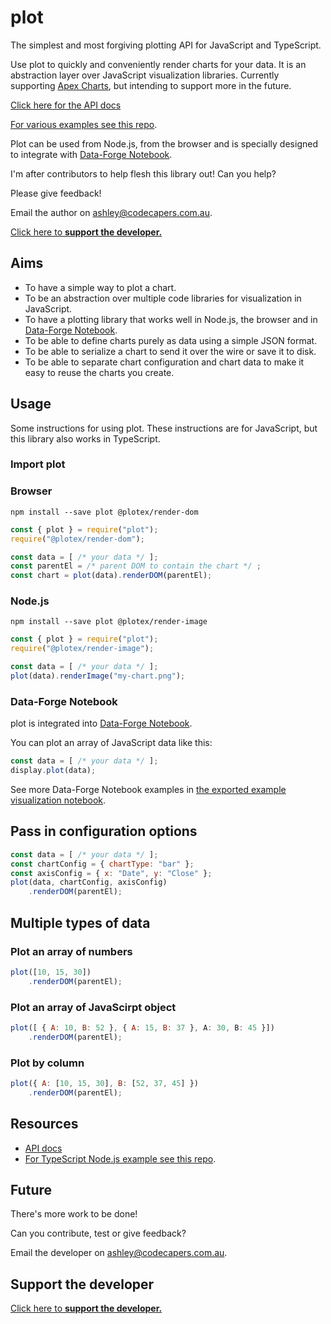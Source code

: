 # plot

The simplest and most forgiving plotting API for JavaScript and TypeScript.

Use plot to quickly and conveniently render charts for your data. It is an abstraction layer over JavaScript visualization libraries. Currently supporting [Apex Charts](https://apexcharts.com/), but intending to support more in the future.

[Click here for the API docs](https://data-forge-notebook.github.io/plot/)

[For various examples see this repo](https://github.com/data-forge-notebook/plot-examples).

Plot can be used from Node.js, from the browser and is specially designed to integrate with [Data-Forge Notebook](https://www.data-forge-notebook.com/).

I'm after contributors to help flesh this library out! Can you help? 

Please give feedback!

Email the author on ashley@codecapers.com.au.

<a target="_blank" href="http://www.codecapers.com.au/#support-my-work">Click here to **support the developer.**</a>

## Aims

- To have a simple way to plot a chart.
- To be an abstraction over multiple code libraries for visualization in JavaScript.
- To have a plotting library that works well in Node.js, the browser and in [Data-Forge Notebook](https://www.data-forge-notebook.com/).
- To be able to define charts purely as data using a simple JSON format.
- To be able to serialize a chart to send it over the wire or save it to disk.
- To be able to separate chart configuration and chart data to make it easy to reuse the charts you create.

## Usage

Some instructions for using plot. These instructions are for JavaScript, but this library also works in TypeScript.

### Import plot

### Browser

    npm install --save plot @plotex/render-dom

```javascript
const { plot } = require("plot");
require("@plotex/render-dom");

const data = [ /* your data */ ];
const parentEl = /* parent DOM to contain the chart */ ;
const chart = plot(data).renderDOM(parentEl);
```

### Node.js

    npm install --save plot @plotex/render-image

```javascript
const { plot } = require("plot");
require("@plotex/render-image");

const data = [ /* your data */ ];
plot(data).renderImage("my-chart.png");
```

### Data-Forge Notebook

plot is integrated into [Data-Forge Notebook](https://www.data-forge-notebook.com/).

You can plot an array of JavaScript data like this:

```javascript
const data = [ /* your data */ ];
display.plot(data);
```

See more Data-Forge Notebook examples in [the exported example visualization notebook](https://github.com/data-forge-notebook/wiki/wiki/visualizing-data).

## Pass in configuration options

```javascript
const data = [ /* your data */ ];
const chartConfig = { chartType: "bar" };
const axisConfig = { x: "Date", y: "Close" };
plot(data, chartConfig, axisConfig)
    .renderDOM(parentEl);
```

## Multiple types of data

### Plot an array of numbers

```javascript
plot([10, 15, 30])
    .renderDOM(parentEl);
```

### Plot an array of JavaScirpt object

```javascript
plot([ { A: 10, B: 52 }, { A: 15, B: 37 }, A: 30, B: 45 }])
    .renderDOM(parentEl);
```

### Plot by column

```javascript
plot({ A: [10, 15, 30], B: [52, 37, 45] })
    .renderDOM(parentEl);
```

## Resources

- [API docs](https://data-forge-notebook.github.io/plot/)
- [For TypeScript Node.js example see this repo](https://github.com/data-forge-notebook/plot-examples).

## Future

There's more work to be done!

Can you contribute, test or give feedback?

Email the developer on ashley@codecapers.com.au.

## Support the developer 

<a target="_blank" href="http://www.codecapers.com.au/#support-my-work">Click here to **support the developer.**</a>
